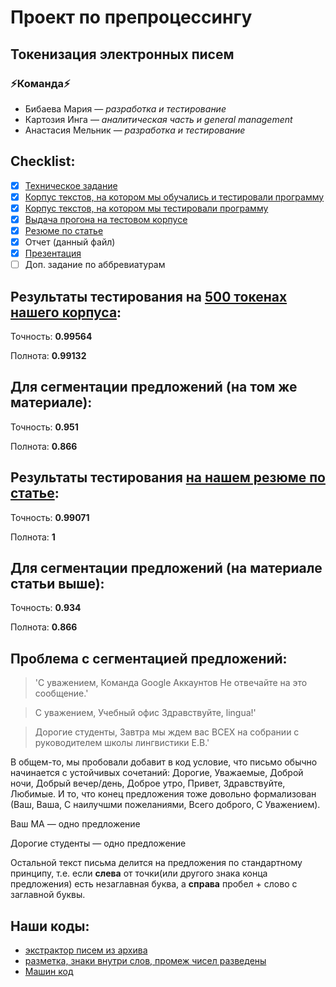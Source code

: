 # Проект по препроцессингу
## Токенизация электронных писем
### :zap:Команда:zap:
* Бибаева Мария — *разработка и тестирование*
* Картозия Инга — *аналитическая часть и general management*
* Анастасия Мельник — *разработка и тестирование*

## Checklist:

- [x] [Техническое задание](./TZ.md)
- [x] [Корпус текстов, на котором мы обучались и тестировали программу](./ling_emails.txt)
- [x] [Корпус текстов, на котором мы тестировали программу](./test_corpora.txt)
- [x] [Выдача прогона на тестовом корпусе](./tokens_test.txt)
- [x] [Резюме по статье](./article_review.md)
- [x] Отчет (данный файл)
- [x] [Презентация](./NLPproject.pdf)
- [ ] Доп. задание по аббревиатурам

## Результаты тестирования на [500 токенах нашего корпуса](./test.txt):

Точность: **0.99564**

Полнота: **0.99132**

## Для сегментации предложений (на том же материале):

Точность: **0.951**

Полнота: **0.866**

## Результаты тестирования [на нашем резюме по статье](./article_review.md):

Точность: **0.99071**

Полнота: **1**

## Для сегментации предложений (на материале статьи выше):

Точность: **0.934**

Полнота: **0.866**

## Проблема с сегментацией предложений:

> 'С уважением, Команда Google Аккаунтов Не отвечайте на это сообщение.'

> С уважением, Учебный офис Здравствуйте, lingua!'

> Дорогие студенты, Завтра мы ждем вас ВСЕХ на собрании с руководителем школы лингвистики Е.В.'

В общем-то, мы пробовали добавит в код условие, что письмо обычно начинается с устойчивых сочетаний: Дорогие, Уважаемые, Доброй ночи, Добрый вечер/день, Доброе утро, Привет, Здравствуйте, Любимые. И то, что конец предложения тоже довольно формализован (Ваш, Ваша, С наилучшми пожеланиями, Всего доброго, С Уважением).

Ваш МА — одно предложение

Дорогие студенты — одно предложение

Остальной текст письма делится на предложения по стандартному принципу, т.е. если **слева** от точки(или другого знака конца предложения) есть незаглавная буква, а **справа** пробел + слово с заглавной буквы.


## Наши коды:
- [экстрактор писем из архива](./mail_corpus.ipynb)
- [разметка, знаки внутри слов, промеж чисел разведены](./tokenizator.ipynb)
- [Машин код](current_code.py)


